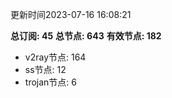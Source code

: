 更新时间2023-07-16 16:08:21

**总订阅: 45**
**总节点: 643**
**有效节点: 182**
- v2ray节点: 164
- ss节点: 12
- trojan节点: 6
